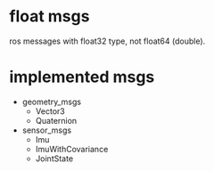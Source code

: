 # float msgs
ros messages with float32 type, not float64 (double). 

# implemented msgs
* geometry_msgs
  * Vector3
  * Quaternion
* sensor_msgs
  * Imu
  * ImuWithCovariance
  * JointState